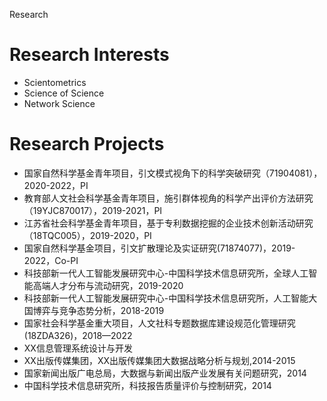 Research
# Research Interests
* Scientometrics
* Science of Science
* Network Science

# Research Projects
* 国家自然科学基金青年项目，引文模式视角下的科学突破研究（71904081），2020-2022，PI  
* 教育部人文社会科学基金青年项目，施引群体视角的科学产出评价方法研究（19YJC870017），2019-2021，PI  
* 江苏省社会科学基金青年项目，基于专利数据挖掘的企业技术创新活动研究（18TQC005），2019-2020，PI  
* 国家自然科学基金项目，引文扩散理论及实证研究(71874077)，2019-2022，Co-PI
* 科技部新一代人工智能发展研究中心-中国科学技术信息研究所，全球人工智能高端人才分布与流动研究，2019-2020
* 科技部新一代人工智能发展研究中心-中国科学技术信息研究所，人工智能大国博弈与竞争态势分析，2018-2019
* 国家社会科学基金重大项目，人文社科专题数据库建设规范化管理研究(18ZDA326)，2018—2022
* XX信息管理系统设计与开发
* XX出版传媒集团，XX出版传媒集团大数据战略分析与规划,2014-2015
* 国家新闻出版广电总局，大数据与新闻出版产业发展有关问题研究，2014
* 中国科学技术信息研究所，科技报告质量评价与控制研究，2014
